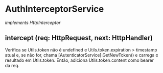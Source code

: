 # AuthInterceptorService
*implements HttpInterceptor*
## intercept (req: HttpRequest<any>, next: HttpHandler)
Verifica se Utils.token não é undefined e Utils.token.expiration > timestamp atual e, se não for, chama [AutenticatorService].GetNewToken() e carrega o resultado em Utils.token. Então, adiciona Utils.token.content como bearer da req.